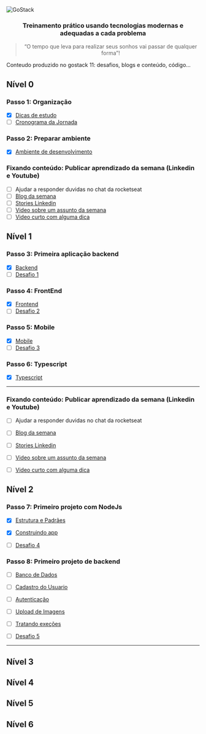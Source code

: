 <img alt="GoStack" src="https://storage.googleapis.com/golden-wind/bootcamp-gostack/header-desafios.png" />

<h3 align="center">
  Treinamento prático usando tecnologias modernas e adequadas a cada problema
</h3>

<blockquote align="center">“O tempo que leva para realizar seus sonhos vai passar de qualquer forma”!</blockquote>

Conteudo produzido no gostack 11: desafios, blogs e conteúdo, código...

## Nível 0
### Passo 1: Organização
- [x] [Dicas de estudo](https://github.com/gislainejessica/BootCamp-11/blob/master/dicas.md)
- [ ] [Cronograma da Jornada ](https://www.notion.so/Cronograma-de-estudos-d3ec0890b55049ffb8e98e4327478250)

### Passo 2: Preparar ambiente
- [x] [Ambiente de desenvolvimento](https://github.com/gislainejessica/BootCamp-11/blob/master/ambiente-dev.md)

### Fixando conteúdo: Publicar aprendizado da semana (Linkedin e Youtube)
- [ ] Ajudar a responder duvidas no chat da rocketseat
- [ ] [Blog da semana]()
- [ ] [Stories Linkedin]()
- [ ] [Video sobre um assunto da semana]()
- [ ] [Video curto com alguma dica]()

## Nível 1
### Passo 3: Primeira aplicação backend
- [x] [Backend](https://github.com/gislainejessica/BootCamp-11/blob/master/backend-first.md)
- [ ] [Desafio 1]()

### Passo 4: FrontEnd
- [x] [Frontend](https://github.com/gislainejessica/BootCamp-11/blob/master/frontend-first.md)
- [ ] [Desafio 2]()

### Passo 5: Mobile
- [x] [Mobile](https://github.com/gislainejessica/BootCamp-11/blob/master/mobile-first.md)
- [ ] [Desafio 3]()

### Passo 6: Typescript
- [x] [Typescript](https://github.com/gislainejessica/BootCamp-11/blob/master/01-Typescript.md)


---


### Fixando conteúdo: Publicar aprendizado da semana (Linkedin e Youtube)
- [ ] Ajudar a responder duvidas no chat da rocketseat
- [ ] [Blog da semana]()
- [ ] [Stories Linkedin]()
- [ ] [Video sobre um assunto da semana]()
- [ ] [Video curto com alguma dica]()


## Nível 2

### Passo 7: Primeiro projeto com NodeJs
- [x] [Estrutura e Padrães](https://github.com/gislainejessica/goStack-11/tree/master/first-node-type)
- [x] [Construindo app](https://github.com/gislainejessica/goStack-11/tree/master/first-node-type)
- [ ] [Desafio 4]()


### Passo 8: Primeiro projeto de backend
- [ ] [Banco de Dados]()
- [ ] [Cadastro do Usuario]()
- [ ] [Autenticação]()
- [ ] [Upload de Imagens]()
- [ ] [Tratando exeções]()
- [ ] [Desafio 5]()


---


## Nível 3

## Nível 4

## Nível 5

## Nível 6
